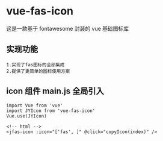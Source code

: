 # vue-fas-icon

这是一款基于 fontawesome 封装的 vue 基础图标库

## 实现功能

```
1.实现了fas图标的全部集成
2.提供了更简单的图标使用方案

```

## icon 组件 main.js 全局引入

```
import Vue from 'vue'
import JYIcon from 'vue-fas-icon'
Vue.use(JYIcon)

<!-- html -->
<jfas-icon :icon="['fas', ]" @click="copyIcon(index)" />

```
